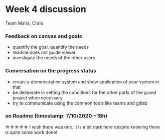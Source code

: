 # Week 4 discussion

Team Maria, Chris

### Feedback on canvas and goals

+ quantify the goal, quantify the needs
+ readme does not guide viewer
+ investigate the needs of the other users

### Conversation on the progress status

+ create a demonstration system and show application of your system in that 
+ be deliberate in setting the conditions for the other parts of the grand project when necessary
+ try to communicate using the common tools like teams and gitlab

### on Readme (timestamp: 7/10/2020 ~18h)
☆☆☆☆☆
I wish there was one. it is a bit dark here despite knowing there is quite some work done!